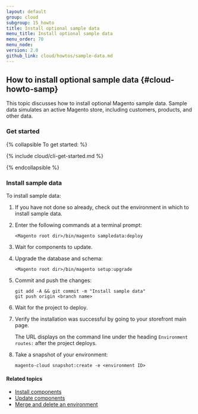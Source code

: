 ```yaml
---
layout: default
group: cloud
subgroup: 15_howto
title: Install optional sample data
menu_title: Install optional sample data
menu_order: 70
menu_node: 
version: 2.0
github_link: cloud/howtos/sample-data.md
---
```


## How to install optional sample data {#cloud-howto-samp}
This topic discusses how to install optional Magento sample data. Sample data simulates an active Magento store, including customers, products, and other data.

### Get started

{% collapsible To get started: %}

{% include cloud/cli-get-started.md %}

{% endcollapsible %}

### Install sample data
To install sample data:

1.	If you have not done so already, check out the environment in which to install sample data.
2.	Enter the following commands at a terminal prompt:

		<Magento root dir>/bin/magento sampledata:deploy
3.	Wait for components to update.
4.	Upgrade the database and schema:

		<Magento root dir>/bin/magento setup:upgrade
4.	Commit and push the changes:

		git add -A && git commit -m "Install sample data"
		git push origin <branch name>
3.	Wait for the project to deploy.
4.	Verify the installation was successful by going to your storefront main page.

	The URL displays on the command line under the heading `Environment routes:` after the project deploys.
5.	Take a snapshot of your environment:

		magento-cloud snapshot:create -e <environment ID>

#### Related topics
*	[Install components]({{page.baseurl}}cloud/howtos/install-components.html)
*	[Update components]({{page.baseurl}}cloud/howtos/update-components.html)
*	[Merge and delete an environment]({{page.baseurl}}cloud/howtos/environment-tutorial-env-merge.html)
